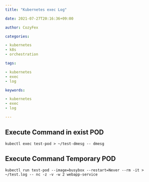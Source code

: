 ```yaml
---
title: "Kubernetes exec Log"

date: 2021-07-27T20:16:36+09:00

author: CozyFex

categories:

- kubernetes
- k8s
- orchestration

tags:

- kubernetes
- exec
- log

keywords:

- kubernetes
- exec
- log

---
```


## Execute Command in exist POD

```shell
kubectl exec test-pod > ~/test-dmesg -- dmesg
```

## Execute Command Temporary POD

```shell
kubectl run test-pod --image=busybox --restart=Never --rm -it > ~/test.log -- nc -z -v -w 2 webapp-service
```

